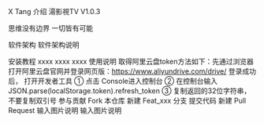 X Tang
介绍
湯影視TV V1.0.3

思维没有边界 一切皆有可能

软件架构
软件架构说明

安装教程
xxxx
xxxx
xxxx
使用说明
取得阿里云盘token方法如下：先通过浏览器打开阿里云盘官网并登录网页版：https://www.aliyundrive.com/drive/ 登录成功后， 打开开发者工具 ① 点击 Console进入控制台 ② 在控制台输入 JSON.parse(localStorage.token).refresh_token ③ 复制返回的32位字符串，不要复制双引号
参与贡献
Fork 本仓库
新建 Feat_xxx 分支
提交代码
新建 Pull Request 输入图片说明 输入图片说明
